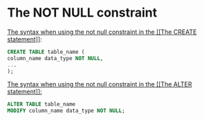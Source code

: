 #  The NOT NULL constraint

<u>The syntax when using the not null constraint in the [[The CREATE statement]]</u>:
```sql
CREATE TABLE table_name ( 
column_name data_type NOT NULL,
... 
);
```

<u>The syntax when using the not null constraint in the [[The ALTER statement]]:</u>
```sql
ALTER TABLE table_name 
MODIFY column_name data_type NOT NULL;
```
